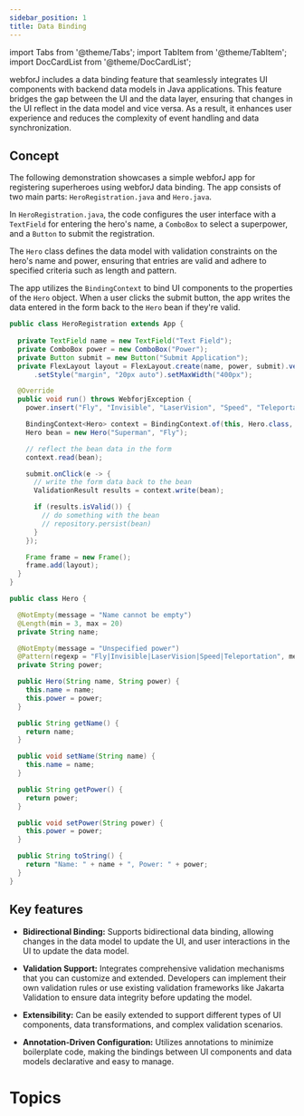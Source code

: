 ```yaml
---
sidebar_position: 1
title: Data Binding
---
```


<!-- vale off -->
import Tabs from '@theme/Tabs';
import TabItem from '@theme/TabItem';
import DocCardList from '@theme/DocCardList';

<!-- vale on -->

 webforJ includes a data binding feature that seamlessly integrates UI components with backend data models in Java applications. This feature bridges the gap between the UI and the data layer, ensuring that changes in the UI reflect in the data model and vice versa. As a result, it enhances user experience and reduces the complexity of event handling and data synchronization.

## Concept

The following demonstration showcases a simple webforJ app for registering superheroes using webforJ data binding. The app consists of two main parts: `HeroRegistration.java` and `Hero.java`. 

In `HeroRegistration.java`, the code configures the user interface with a `TextField` for entering the hero's name, a `ComboBox` to select a superpower, and a `Button` to submit the registration.

The `Hero` class defines the data model with validation constraints on the hero's name and power, ensuring that entries are valid and adhere to specified criteria such as length and pattern.

The app utilizes the `BindingContext` to bind UI components to the properties of the `Hero` object. When a user clicks the submit button, the app writes the data entered in the form back to the `Hero` bean if they're valid.

<Tabs>
<TabItem value="HeroRegistration" label="HeroRegistration.java">

```java showLineNumbers
public class HeroRegistration extends App {
    
  private TextField name = new TextField("Text Field");
  private ComboBox power = new ComboBox("Power");
  private Button submit = new Button("Submit Application");
  private FlexLayout layout = FlexLayout.create(name, power, submit).vertical().build()
      .setStyle("margin", "20px auto").setMaxWidth("400px");

  @Override
  public void run() throws WebforjException {
    power.insert("Fly", "Invisible", "LaserVision", "Speed", "Teleportation");

    BindingContext<Hero> context = BindingContext.of(this, Hero.class, true);
    Hero bean = new Hero("Superman", "Fly");

    // reflect the bean data in the form
    context.read(bean);

    submit.onClick(e -> {
      // write the form data back to the bean
      ValidationResult results = context.write(bean);

      if (results.isValid()) {
        // do something with the bean
        // repository.persist(bean)
      }
    });

    Frame frame = new Frame();
    frame.add(layout);
  }
}
```

</TabItem>
<TabItem value="Hero" label="Hero.java">

```java showLineNumbers
public class Hero {

  @NotEmpty(message = "Name cannot be empty")
  @Length(min = 3, max = 20)
  private String name;

  @NotEmpty(message = "Unspecified power")
  @Pattern(regexp = "Fly|Invisible|LaserVision|Speed|Teleportation", message = "Invalid power")
  private String power;

  public Hero(String name, String power) {
    this.name = name;
    this.power = power;
  }

  public String getName() {
    return name;
  }

  public void setName(String name) {
    this.name = name;
  }

  public String getPower() {
    return power;
  }

  public void setPower(String power) {
    this.power = power;
  }

  public String toString() {
    return "Name: " + name + ", Power: " + power;
  }
}
```

</TabItem>
</Tabs>

## Key features

- **Bidirectional Binding:**  Supports bidirectional data binding, allowing changes in the data model to update the UI, and user interactions in the UI to update the data model.

- **Validation Support:** Integrates comprehensive validation mechanisms that you can customize and extended. Developers can implement their own validation rules or use existing validation frameworks like Jakarta Validation to ensure data integrity before updating the model.

- **Extensibility:** Can be easily extended to support different types of UI components, data transformations, and complex validation scenarios.

- **Annotation-Driven Configuration:**  Utilizes annotations to minimize boilerplate code, making the bindings between UI components and data models declarative and easy to manage.

# Topics

<DocCardList className="topics-section" />